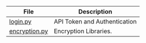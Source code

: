 | File                              | Description                           |
| --------------------------------- | ------------------------------------- |
| [login.py](./login.py)            | API Token and Authentication          |
| [encryption.py](./encryption.py)  | Encryption Libraries.                 |

